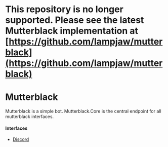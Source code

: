 # This repository is no longer supported. Please see the latest Mutterblack implementation at [https://github.com/lampjaw/mutterblack](https://github.com/lampjaw/mutterblack)

# Mutterblack

Mutterblack is a simple bot. Mutterblack.Core is the central endpoint for all mutterblack interfaces.

#### Interfaces
* [Discord](https://github.com/Lampjaw/Mutterblack.Discord)
